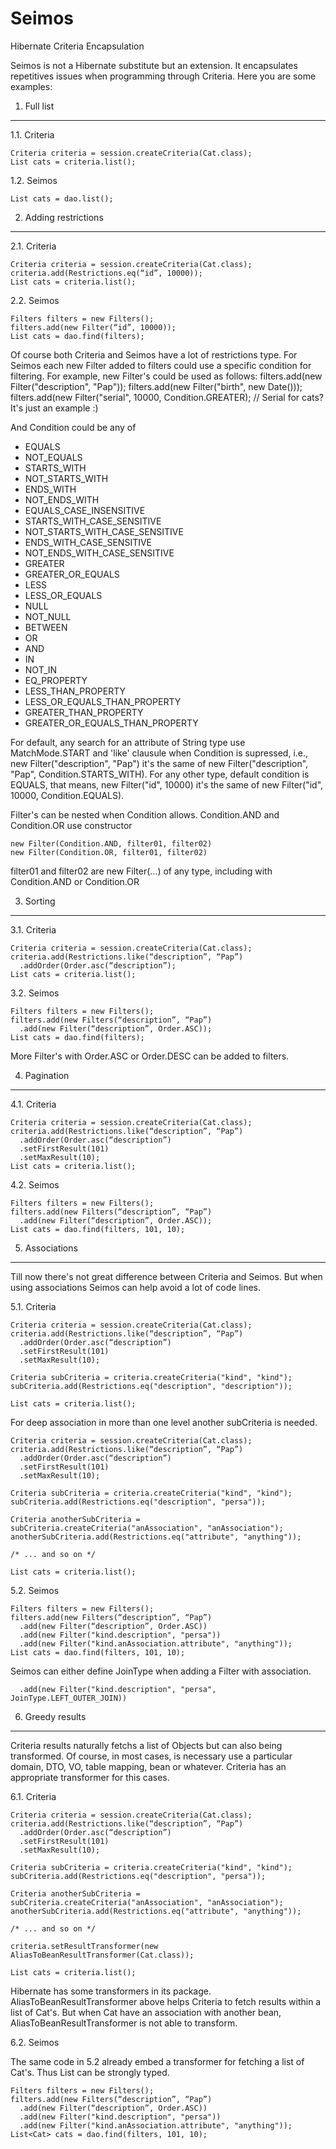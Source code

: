 Seimos
======

Hibernate Criteria Encapsulation

Seimos is not a Hibernate substitute but an extension. It encapsulates repetitives issues when programming through 
Criteria. Here you are some examples:

1. Full list
------------
  1.1. Criteria

    Criteria criteria = session.createCriteria(Cat.class);    
    List cats = criteria.list();

  1.2. Seimos
  
    List cats = dao.list();
    
2. Adding restrictions
----------------------
  2.1. Criteria

    Criteria criteria = session.createCriteria(Cat.class);
    criteria.add(Restrictions.eq(“id”, 10000));
    List cats = criteria.list();
    
  2.2. Seimos
  
    Filters filters = new Filters();
    filters.add(new Filter(“id”, 10000));
    List cats = dao.find(filters);
    
  Of course both Criteria and Seimos have a lot of restrictions type. For Seimos each new Filter added to filters could use a specific condition for filtering. For example, new Filter's could be used as follows:
    filters.add(new Filter("description", "Pap"));
    filters.add(new Filter("birth", new Date()));
    filters.add(new Filter("serial", 10000, Condition.GREATER);  // Serial for cats? It's just an example :)
    
  And Condition could be any of 
    
  * EQUALS
  * NOT_EQUALS
  * STARTS_WITH
  * NOT_STARTS_WITH
  * ENDS_WITH
  * NOT_ENDS_WITH
  * EQUALS_CASE_INSENSITIVE
  * STARTS_WITH_CASE_SENSITIVE
  * NOT_STARTS_WITH_CASE_SENSITIVE
  * ENDS_WITH_CASE_SENSITIVE
  * NOT_ENDS_WITH_CASE_SENSITIVE
  * GREATER
  * GREATER_OR_EQUALS
  * LESS
  * LESS_OR_EQUALS
  * NULL
  * NOT_NULL
  * BETWEEN
  * OR
  * AND
  * IN
  * NOT_IN
  * EQ_PROPERTY
  * LESS_THAN_PROPERTY
  * LESS_OR_EQUALS_THAN_PROPERTY
  * GREATER_THAN_PROPERTY
  * GREATER_OR_EQUALS_THAN_PROPERTY
  
  For default, any search for an attribute of String type use MatchMode.START and 'like' clausule when Condition is supressed, i.e., new Filter("description", "Pap") it's the same of new Filter("description", "Pap", Condition.STARTS_WITH). For any other type, default condition is EQUALS, that means, new Filter("id", 10000) it's the same of new Filter("id", 10000, Condition.EQUALS).
    
  Filter's can be nested when Condition allows. Condition.AND and Condition.OR use constructor

    new Filter(Condition.AND, filter01, filter02)
    new Filter(Condition.OR, filter01, filter02)
  
  filter01 and filter02 are new Filter(...) of any type, including with Condition.AND or Condition.OR
    
3. Sorting
----------
  3.1. Criteria

    Criteria criteria = session.createCriteria(Cat.class);
    criteria.add(Restrictions.like(“description”, “Pap”)
      .addOrder(Order.asc(“description”);
    List cats = criteria.list();
    
  3.2. Seimos
  
    Filters filters = new Filters();
    filters.add(new Filters(“description”, “Pap”)
      .add(new Filter(“description”, Order.ASC));
    List cats = dao.find(filters);
    
  More Filter's with Order.ASC or Order.DESC can be added to filters.
  
4. Pagination
-------------
  4.1. Criteria

    Criteria criteria = session.createCriteria(Cat.class);
    criteria.add(Restrictions.like(“description”, “Pap”)
      .addOrder(Order.asc(“description”)
      .setFirstResult(101)
      .setMaxResult(10);
    List cats = criteria.list();

  4.2. Seimos
  
    Filters filters = new Filters();
    filters.add(new Filters(“description”, “Pap”)
      .add(new Filter(“description”, Order.ASC));
    List cats = dao.find(filters, 101, 10);
    
5. Associations
---------------
  Till now there's not great difference between Criteria and Seimos. But when using associations Seimos can help avoid a lot of code lines.

  5.1. Criteria
  
    Criteria criteria = session.createCriteria(Cat.class);
    criteria.add(Restrictions.like(“description”, “Pap”)
      .addOrder(Order.asc(“description”)
      .setFirstResult(101)
      .setMaxResult(10);
      
    Criteria subCriteria = criteria.createCriteria("kind", "kind");
    subCriteria.add(Restrictions.eq("description", "description"));
    
    List cats = criteria.list();  

  For deep association in more than one level another subCriteria is needed.
  
    Criteria criteria = session.createCriteria(Cat.class);
    criteria.add(Restrictions.like(“description”, “Pap”)
      .addOrder(Order.asc(“description”)
      .setFirstResult(101)
      .setMaxResult(10);
      
    Criteria subCriteria = criteria.createCriteria("kind", "kind");
    subCriteria.add(Restrictions.eq("description", "persa"));
    
    Criteria anotherSubCriteria = subCriteria.createCriteria("anAssociation", "anAssociation");
    anotherSubCriteria.add(Restrictions.eq("attribute", "anything"));
    
    /* ... and so on */
    
    List cats = criteria.list();  

  5.2. Seimos
  
    Filters filters = new Filters();
    filters.add(new Filters(“description”, “Pap”)
      .add(new Filter(“description”, Order.ASC))
      .add(new Filter("kind.description", "persa"))
      .add(new Filter("kind.anAssociation.attribute", "anything"));
    List cats = dao.find(filters, 101, 10);
    
  Seimos can either define JoinType when adding a Filter with association.
  
      .add(new Filter("kind.description", "persa", JoinType.LEFT_OUTER_JOIN))

6. Greedy results
-----------------
  Criteria results naturally fetchs a list of Objects but can also being transformed. Of course, in most cases, is necessary use a particular domain, DTO, VO, table mapping, bean or whatever. Criteria has an appropriate transformer for this cases.

  6.1. Criteria
    
    Criteria criteria = session.createCriteria(Cat.class);
    criteria.add(Restrictions.like(“description”, “Pap”)
      .addOrder(Order.asc(“description”)
      .setFirstResult(101)
      .setMaxResult(10);
      
    Criteria subCriteria = criteria.createCriteria("kind", "kind");
    subCriteria.add(Restrictions.eq("description", "persa"));
    
    Criteria anotherSubCriteria = subCriteria.createCriteria("anAssociation", "anAssociation");
    anotherSubCriteria.add(Restrictions.eq("attribute", "anything"));
    
    /* ... and so on */
    
    criteria.setResultTransformer(new AliasToBeanResultTransformer(Cat.class));
    
    List cats = criteria.list();  

  Hibernate has some transformers in its package. AliasToBeanResultTransformer above helps Criteria to fetch results within a list of Cat's. But when Cat have an association with another bean, AliasToBeanResultTransformer is not able to transform.
  
  6.2. Seimos
  
  The same code in 5.2 already embed a transformer for fetching a list of Cat's. Thus List can be strongly typed.
  
    Filters filters = new Filters();
    filters.add(new Filters(“description”, “Pap”)
      .add(new Filter(“description”, Order.ASC))
      .add(new Filter("kind.description", "persa"))
      .add(new Filter("kind.anAssociation.attribute", "anything"));
    List<Cat> cats = dao.find(filters, 101, 10);

